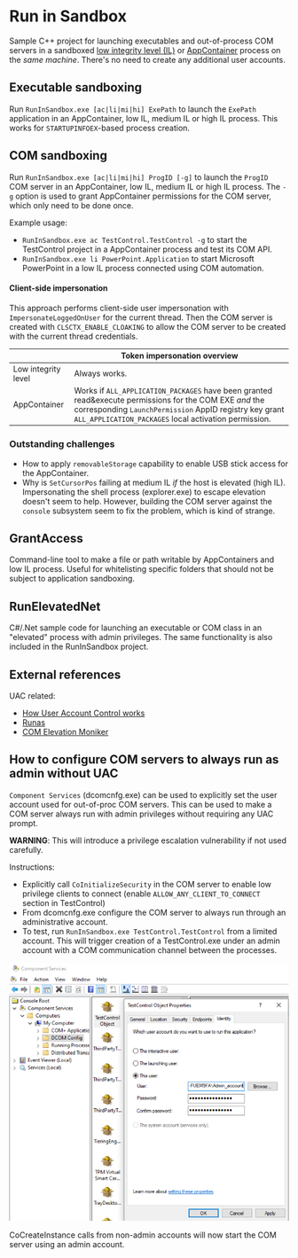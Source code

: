 # Run in Sandbox
Sample C++ project for launching executables and out-of-process COM servers in a sandboxed [low integrity level (IL)](https://docs.microsoft.com/en-us/previous-versions/dotnet/articles/bb625960(v%3dmsdn.10)) or [AppContainer](https://docs.microsoft.com/en-us/windows/desktop/secauthz/appcontainer-for-legacy-applications-) process on the *same machine*. There's no need to create any additional user accounts.

## Executable sandboxing
Run `RunInSandbox.exe [ac|li|mi|hi] ExePath` to launch the `ExePath` application in an AppContainer, low IL, medium IL or high IL process. This works for `STARTUPINFOEX`-based process creation.

## COM sandboxing
Run `RunInSandbox.exe [ac|li|mi|hi] ProgID [-g]` to launch the `ProgID` COM server in an AppContainer, low IL, medium IL or high IL process. The `-g` option is used to grant AppContainer permissions for the COM server, which only need to be done once.

Example usage:
* `RunInSandbox.exe ac TestControl.TestControl -g` to start the TestControl project in a AppContainer process and test its COM API.
* `RunInSandbox.exe li PowerPoint.Application` to start Microsoft PowerPoint in a low IL process connected using COM automation.

#### Client-side impersonation
This approach performs client-side user impersonation with `ImpersonateLoggedOnUser` for the current thread. Then the COM server is created with `CLSCTX_ENABLE_CLOAKING` to allow the COM server to be created with the current thread credentials.

| | Token impersonation overview |
|---------------------|-----------------------------------------------------------------------------|
|Low integrity level  | Always works.                                            |
|AppContainer         | Works if `ALL_APPLICATION_PACKAGES` have been granted read&execute permissions for the COM EXE _and_ the corresponding `LaunchPermission` AppID registry key grant `ALL_APPLICATION_PACKAGES` local activation permission.  |

### Outstanding challenges
* How to apply `removableStorage` capability to enable USB stick access for the AppContainer.
* Why is `SetCursorPos` failing at medium IL _if_ the host is elevated (high IL). Impersonating the shell process (explorer.exe) to escape elevation doesn't seem to help. However, building the COM server against the `console` subsystem seem to fix the problem, which is kind of strange.


## GrantAccess
Command-line tool to make a file or path writable by AppContainers and low IL process. Useful for whitelisting specific folders that should not be subject to application sandboxing.


## RunElevatedNet
C#/.Net sample code for launching an executable or COM class in an "elevated" process with admin privileges. The same functionality is also included in the RunInSandbox project.

## External references
UAC related:
* [How User Account Control works](https://docs.microsoft.com/en-us/windows/security/identity-protection/user-account-control/how-user-account-control-works)
* [Runas](https://docs.microsoft.com/en-us/previous-versions/windows/it-pro/windows-server-2012-R2-and-2012/cc771525(v=ws.11))
* [COM Elevation Moniker](https://docs.microsoft.com/en-us/windows/win32/com/the-com-elevation-moniker)


## How to configure COM servers to always run as admin without UAC

`Component Services` (dcomcnfg.exe) can be used to explicitly set the user account used for out-of-proc COM servers. This can be used to make a COM server always run with admin privileges without requiring any UAC prompt.

**WARNING**: This will introduce a privilege escalation vulnerability if not used carefully.

Instructions:
* Explicitly call `CoInitializeSecurity` in the COM server to enable low privilege clients to connect (enable `ALLOW_ANY_CLIENT_TO_CONNECT` section in TestControl)
* From dcomcnfg.exe configure the COM server to always run through an administrative account.
* To test, run `RunInSandbox.exe TestControl.TestControl` from a limited account. This will trigger creation of a TestControl.exe under an admin account with a COM communication channel between the processes.

![DCOM_RunAs](DCOM_RunAs.png)  

CoCreateInstance calls from non-admin accounts will now start the COM server using an admin account.
